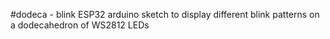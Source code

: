 #dodeca - blink
ESP32 arduino sketch to display different blink patterns on a dodecahedron of WS2812 LEDs
